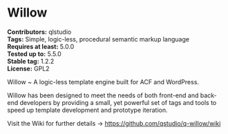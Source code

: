# Willow #
**Contributors:** qlstudio  
**Tags:** Simple, logic-less, procedural semantic markup language  
**Requires at least:** 5.0.0  
**Tested up to:** 5.5.0  
**Stable tag:** 1.2.2    
**License:** GPL2  

Willow ~ A logic-less template engine built for ACF and WordPress.

Willow has been designed to meet the needs of both front-end and back-end developers by providing a small, yet powerful set of tags and tools to speed up template development and prototype iteration.

Visit the Wiki for further details -> https://github.com/qstudio/q-willow/wiki 
